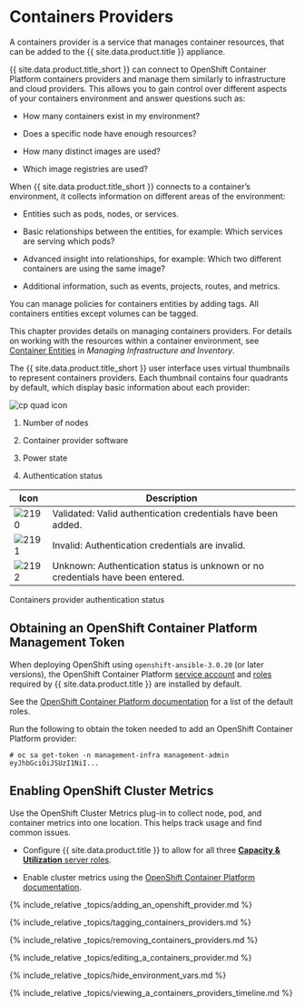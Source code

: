# Containers Providers

A containers provider is a service that manages container resources,
that can be added to the {{ site.data.product.title }} appliance.

{{ site.data.product.title_short }} can connect to OpenShift Container Platform
containers providers and manage them similarly to infrastructure and
cloud providers. This allows you to gain control over different aspects
of your containers environment and answer questions such as:

  - How many containers exist in my environment?

  - Does a specific node have enough resources?

  - How many distinct images are used?

  - Which image registries are used?

When {{ site.data.product.title_short }} connects to a container’s environment, it
collects information on different areas of the environment:

  - Entities such as pods, nodes, or services.

  - Basic relationships between the entities, for example: Which
    services are serving which pods?

  - Advanced insight into relationships, for example: Which two
    different containers are using the same image?

  - Additional information, such as events, projects, routes, and
    metrics.

You can manage policies for containers entities by adding tags. All
containers entities except volumes can be tagged.

<div class="note">

This chapter provides details on managing containers providers. For
details on working with the resources within a container environment,
see [Container
Entities](https://access.redhat.com/documentation/en-us/red_hat_cloudforms/4.7/html-single/managing_infrastructure_and_inventory/#container_entities)
in *Managing Infrastructure and Inventory*.

</div>

The {{ site.data.product.title_short }} user interface uses virtual thumbnails to
represent containers providers. Each thumbnail contains four quadrants
by default, which display basic information about each provider:

![cp quad icon](../images/cp-quad-icon.png)

1.  Number of nodes

2.  Container provider software

3.  Power state

4.  Authentication status

| Icon                      | Description                                                                    |
| ------------------------- | ------------------------------------------------------------------------------ |
| ![2190](../images/2190.png) | Validated: Valid authentication credentials have been added.                   |
| ![2191](../images/2191.png) | Invalid: Authentication credentials are invalid.                               |
| ![2192](../images/2192.png) | Unknown: Authentication status is unknown or no credentials have been entered. |

Containers provider authentication status

## Obtaining an OpenShift Container Platform Management Token

When deploying OpenShift using `openshift-ansible-3.0.20` (or later
versions), the OpenShift Container Platform [service
account](https://docs.openshift.com/container-platform/latest/admin_guide/service_accounts.html)
and
[roles](https://docs.openshift.com/container-platform/latest/admin_guide/manage_authorization_policy.html)
required by {{ site.data.product.title }} are installed by default.

<div class="note">

See the [OpenShift Container Platform
documentation](https://docs.openshift.com/container-platform/latest/architecture/additional_concepts/authorization.html#roles)
for a list of the default roles.

</div>

Run the following to obtain the token needed to add an OpenShift
Container Platform provider:

    # oc sa get-token -n management-infra management-admin
    eyJhbGciOiJSUzI1NiI...

## Enabling OpenShift Cluster Metrics

Use the OpenShift Cluster Metrics plug-in to collect node, pod, and
container metrics into one location. This helps track usage and find
common issues.

  - Configure {{ site.data.product.title }} to allow for all three [**Capacity &
    Utilization** server
    roles](https://access.redhat.com/documentation/en/red-hat-cloudforms/4.1/deployment-planning-guide/#assigning_the_capacity_and_utilization_server_roles).

  - Enable cluster metrics using the [OpenShift Container Platform
    documentation](https://access.redhat.com/documentation/en-us/openshift_container_platform/3.5/html-single/installation_and_configuration/#install-config-cluster-metrics).

{% include_relative _topics/adding_an_openshift_provider.md %}

{% include_relative _topics/tagging_containers_providers.md %}

{% include_relative _topics/removing_containers_providers.md %}

{% include_relative _topics/editing_a_containers_provider.md %}

{% include_relative _topics/hide_environment_vars.md %}

{% include_relative
_topics/viewing_a_containers_providers_timeline.md %}
